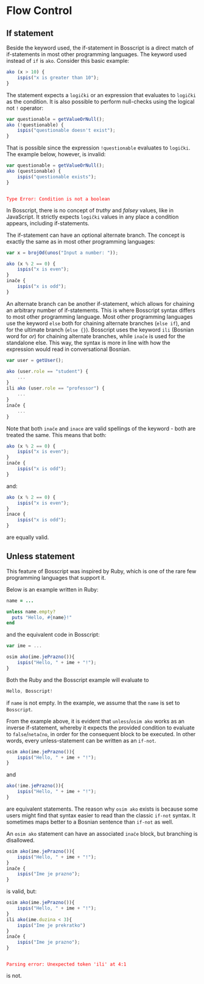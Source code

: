 # Flow Control

## If statement

Beside the keyword used, the if-statement in Bosscript is a direct match of if-statements in most other programming languages.
The keyword used instead of `if` is `ako`. Consider this basic example:

```typescript
ako (x > 10) {
    ispis("x is greater than 10");
}
```

The statement expects a `logički` or an expression that evaluates to `logički` as the condition. It is also possible to perform
null-checks using the logical not `!` operator:

```typescript
var questionable = getValueOrNull();
ako (!questionable) {
    ispis("questionable doesn't exist");
}
```

That is possible since the expression `!questionable` evaluates to `logički`. The example below, however, is invalid:

```typescript
var questionable = getValueOrNull();
ako (questionable) {
    ispis("questionable exists");
}
```
<code style="color: red">
Type Error: Condition is not a boolean
</code>


In Bosscript, there is no concept of *truthy* and *falsey* values, like in JavaScript. It strictly expects `logički` values in any place a
condition appears, including if-statements.

The if-statement can have an optional alternate branch. The concept is exactly the same as in 
most other programming languages:

```typescript
var x = brojOd(unos("Input a number: "));

ako (x % 2 == 0) {
    ispis("x is even");
}
inače {
    ispis("x is odd");
}
```

An alternate branch can be another if-statement, which allows for chaining an arbitrary number of if-statements. This is
where Bosscript syntax differs to most other programming language. Most other programming languages use the keyword `else` both for 
chaining alternate branches (`else if`), and for the ultimate branch (`else {}`). Bosscript uses the keyword `ili` (Bosnian word for *or*)
for chaining alternate branches, while `inače` is used for the standalone else. This way, the syntax is more in line with
how the expression would read in conversational Bosnian. 

```typescript
var user = getUser();

ako (user.role == "student") {
    ...
}
ili ako (user.role == "professor") {
    ...
}
inače {
    ...
}
```

Note that both `inače` and `inace` are valid spellings of the keyword - both are treated the same. This means that both:

```typescript
ako (x % 2 == 0) {
    ispis("x is even");
}
inače {
    ispis("x is odd");
}
```
and: 

```typescript
ako (x % 2 == 0) {
    ispis("x is even");
}
inace {
    ispis("x is odd");
}
```

are equally valid.

## Unless statement

This feature of Bosscript was inspired by Ruby, which is one of the rare few programming languages that support it.

Below is an example written in Ruby:
```ruby
name = ...

unless name.empty?
  puts "Hello, #{name}!"
end
```

and the equivalent code in Bosscript:
```typescript
var ime = ...

osim ako(ime.jePrazno()){
    ispis("Hello, " + ime + "!");
}
```

Both the Ruby and the Bosscript example will evaluate to

```typescript
Hello, Bosscript!
```

if `name` is not empty. In the example, we assume that the `name` is set to `Bosscript`.

From the example above, it is evident that `unless`/`osim ako` works as an inverse if-statement, whereby it expects the 
provided condition to evaluate to `false`/`netačno`, in order for the consequent block to be executed. In other words, every
unless-statement can be written as an `if-not`.

```typescript
osim ako(ime.jePrazno()){
    ispis("Hello, " + ime + "!");
}
```

and 

```typescript
ako(!ime.jePrazno()){
    ispis("Hello, " + ime + "!");
}
```

are equivalent statements. 
The reason why `osim ako` exists is because some users might find that syntax easier to read than
the classic `if-not` syntax. It sometimes maps better to a Bosnian sentence than `if-not` as well.

An `osim ako` statement can have an associated `inače` block, but branching is disallowed.

```typescript
osim ako(ime.jePrazno()){
    ispis("Hello, " + ime + "!");
}
inače {
    ispis("Ime je prazno");
}
```

is valid, but:

```typescript
osim ako(ime.jePrazno()){
    ispis("Hello, " + ime + "!");
}
ili ako(ime.duzina < 3){
    ispis("Ime je prekratko")
}
inače {
    ispis("Ime je prazno");
}
```

<code style="color: red">
Parsing error: Unexpected token 'ili' at 4:1
</code>

is not.